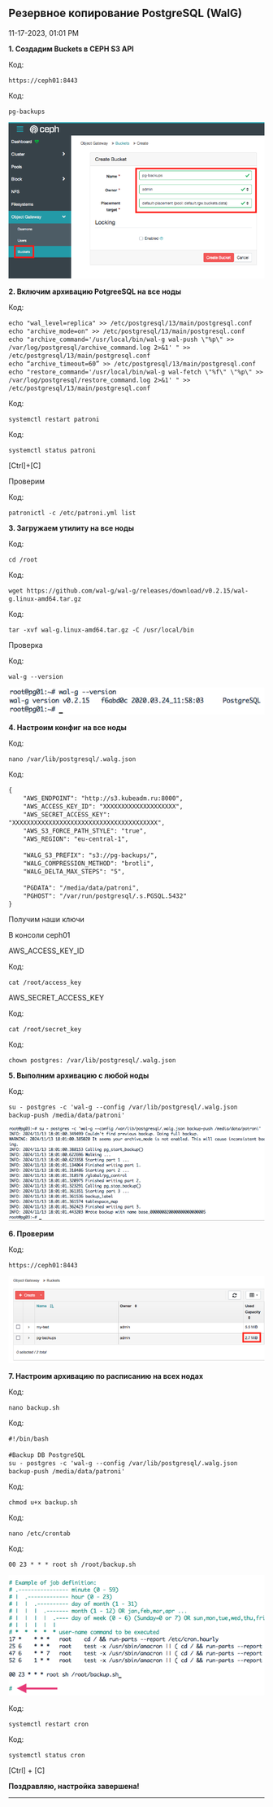 
##  Резервное копирование РоstgrеSQL (WalG) 

11-17-2023, 01:01 PM

  
**1\. Создадим Buckets в CEPH S3 API**  
  


Код:
    
    
    https://ceph01:8443

Код:
    
    
    pg-backups

![Нажмите на изображение для увеличения.  Название:	image_2216.png Просмотров:	47 Размер:	45.0 Кб ID:	2880](images\\img_2880_1699164313.jpg)  
  
**2\. Включим архивацию PotgreeSQL на все ноды**  
  
  


Код:
    
    
    echo "wal_level=replica" >> /etc/postgresql/13/main/postgresql.conf
    echo "archive_mode=on" >> /etc/postgresql/13/main/postgresql.conf
    echo "archive_command='/usr/local/bin/wal-g wal-push \"%p\" >> /var/log/postgresql/archive_command.log 2>&1' " >> /etc/postgresql/13/main/postgresql.conf
    echo “archive_timeout=60” >> /etc/postgresql/13/main/postgresql.conf
    echo "restore_command='/usr/local/bin/wal-g wal-fetch \"%f\" \"%p\" >> /var/log/postgresql/restore_command.log 2>&1' " >> /etc/postgresql/13/main/postgresql.conf

Код:
    
    
    systemctl restart patroni

Код:
    
    
    systemctl status patroni

[Ctrl]+[C]  
  
Проверим  
  


Код:
    
    
    patronictl -c /etc/patroni.yml list

**3\. Загружаем утилиту на все ноды**  
  


Код:
    
    
    cd /root

Код:
    
    
    wget https://github.com/wal-g/wal-g/releases/download/v0.2.15/wal-g.linux-amd64.tar.gz

Код:
    
    
    tar -xvf wal-g.linux-amd64.tar.gz -C /usr/local/bin

Проверка  
  


Код:
    
    
    wal-g --version

![Нажмите на изображение для увеличения.  Название:	image_2218.png Просмотров:	49 Размер:	12.0 Кб ID:	2881](images\\img_2881_1699173598.jpg)  
  
**4\. Настроим конфиг** **на все ноды**  
  


Код:
    
    
    nano /var/lib/postgresql/.walg.json

Код:
    
    
    {
        "AWS_ENDPOINT": "http://s3.kubeadm.ru:8000",
        "AWS_ACCESS_KEY_ID": "XXXXXXXXXXXXXXXXXXXX",
        "AWS_SECRET_ACCESS_KEY": "XXXXXXXXXXXXXXXXXXXXXXXXXXXXXXXXXXXXXXXX",
        "AWS_S3_FORCE_PATH_STYLE": "true",
        "AWS_REGION": "eu-central-1",
    
        "WALG_S3_PREFIX": "s3://pg-backups/",
        "WALG_COMPRESSION_METHOD": "brotli",
        "WALG_DELTA_MAX_STEPS": "5",
    
        "PGDATA": "/media/data/patroni",
        "PGHOST": "/var/run/postgresql/.s.PGSQL.5432"
    }

Получим наши ключи  
  
  
B консоли ceph01  
  
AWS_ACCESS_KEY_ID  
  


Код:
    
    
    cat /root/access_key

AWS_SECRET_ACCESS_KEY  
  


Код:
    
    
    cat /root/secret_key

Код:
    
    
    chown postgres: /var/lib/postgresql/.walg.json

**5\. Выполним архивацию с любой ноды**  
  


Код:
    
    
    su - postgres -c 'wal-g --config /var/lib/postgresql/.walg.json backup-push /media/data/patroni'

![Нажмите на изображение для увеличения.  Название:	Снимок экрана 2024-11-13 в 18.01.08.png Просмотров:	0 Размер:	89.5 Кб ID:	4171](images\\img_4171_1731510148.jpg)  
  
**6\. Проверим**  
  


Код:
    
    
    https://ceph01:8443

![Нажмите на изображение для увеличения.  Название:	Снимок экрана 2024-11-13 в 18.03.45.png Просмотров:	0 Размер:	21.0 Кб ID:	4172](images\\img_4172_1731510302.jpg)  
  
**7\. Настроим архивацию по расписанию на всех нодах**  
  


Код:
    
    
    nano backup.sh

Код:
    
    
    #!/bin/bash
    
    #Backup DB PostgreSQL
    su - postgres -c 'wal-g --config /var/lib/postgresql/.walg.json backup-push /media/data/patroni'

Код:
    
    
    chmod u+x backup.sh

Код:
    
    
    nano /etc/crontab

Код:
    
    
    00 23 * * * root sh /root/backup.sh

![Нажмите на изображение для увеличения.  Название:	image_2222.png Просмотров:	48 Размер:	47.8 Кб ID:	2884](images\\img_2884_1699457601.jpg)  
  


Код:
    
    
    systemctl restart cron

Код:
    
    
    systemctl status cron

[Ctrl] + [C]  
  
  
**Поздравляю, настройка завершена!**


---

